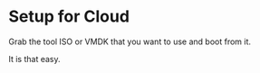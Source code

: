 # Setup for Cloud

Grab the tool ISO or VMDK that you want to use and boot from it.

It is that easy.
